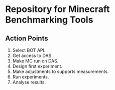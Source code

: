 
# Repository for Minecraft Benchmarking Tools

## Action Points

1. Select BOT API.
1. Get access to DAS.
1. Make MC run on DAS.
1. Design first experiment.
1. Make adjustments to supports measurements.
1. Run experiments.
1. Analyse results.
